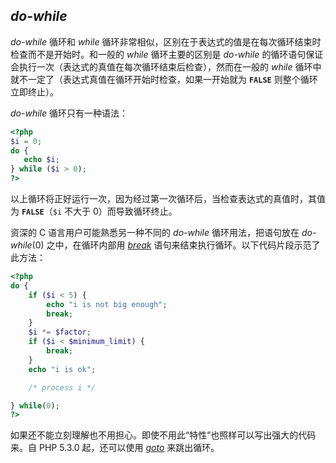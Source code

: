 *do-while*
----------

*do-while* 循环和 *while*
循环非常相似，区别在于表达式的值是在每次循环结束时检查而不是开始时。和一般的
*while* 循环主要的区别是 *do-while*
的循环语句保证会执行一次（表达式的真值在每次循环结束后检查），然而在一般的
*while* 循环中就不一定了（表达式真值在循环开始时检查，如果一开始就为
**`FALSE`** 则整个循环立即终止）。

*do-while* 循环只有一种语法：

``` php
<?php
$i = 0;
do {
   echo $i;
} while ($i > 0);
?>
```

以上循环将正好运行一次，因为经过第一次循环后，当检查表达式的真值时，其值为
**`FALSE`**（`$i` 不大于 0）而导致循环终止。

资深的 C 语言用户可能熟悉另一种不同的 *do-while* 循环用法，把语句放在
*do-while*(0) 之中，在循环内部用
<a href="/control-structures/break.html" class="link"><em>break</em></a>
语句来结束执行循环。以下代码片段示范了此方法：

``` php
<?php
do {
    if ($i < 5) {
        echo "i is not big enough";
        break;
    }
    $i *= $factor;
    if ($i < $minimum_limit) {
        break;
    }
    echo "i is ok";

    /* process i */

} while(0);
?>
```

如果还不能立刻理解也不用担心。即使不用此“特性”也照样可以写出强大的代码来。自
PHP 5.3.0 起，还可以使用
<a href="/control-structures/goto.html" class="link"><em>goto</em></a>
来跳出循环。
